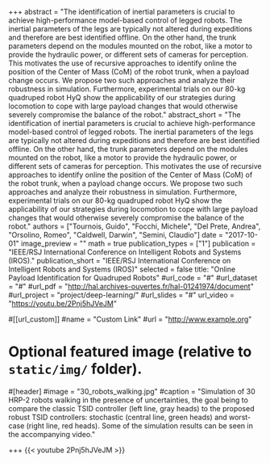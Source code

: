 +++
abstract = "The identification of inertial parameters is crucial to achieve high-performance model-based control of legged robots. The inertial parameters of the legs are typically not altered during expeditions and therefore are best identified offline. On the other hand, the trunk parameters depend on the modules mounted on the robot, like a motor to provide the hydraulic power, or different sets of cameras for perception. This motivates the use of recursive approaches to identify online the position of the Center of Mass (CoM) of the robot trunk, when a payload change occurs. We propose two such approaches and analyze their robustness in simulation. Furthermore, experimental trials on our 80-kg quadruped robot HyQ show the applicability of our strategies during locomotion to cope with large payload changes that would otherwise severely compromise the balance of the robot."
abstract_short = "The identification of inertial parameters is crucial to achieve high-performance model-based control of legged robots. The inertial parameters of the legs are typically not altered during expeditions and therefore are best identified offline. On the other hand, the trunk parameters depend on the modules mounted on the robot, like a motor to provide the hydraulic power, or different sets of cameras for perception. This motivates the use of recursive approaches to identify online the position of the Center of Mass (CoM) of the robot trunk, when a payload change occurs. We propose two such approaches and analyze their robustness in simulation. Furthermore, experimental trials on our 80-kg quadruped robot HyQ show the applicability of our strategies during locomotion to cope with large payload changes that would otherwise severely compromise the balance of the robot."
authors = ["Tournois, Guido", "Focchi, Michele", "Del Prete, Andrea", "Orsolino, Romeo", "Caldwell, Darwin", "Semini, Claudio"]
date = "2017-10-01"
image_preview = ""
math = true
publication_types = ["1"]
publication = "IEEE/RSJ International Conference on Intelligent Robots and Systems (IROS)."
publication_short = "IEEE/RSJ International Conference on Intelligent Robots and Systems (IROS)"
selected = false
title: "Online Payload Identification for Quadruped Robots"
#url_code = "#"
#url_dataset = "#"
#url_pdf = "http://hal.archives-ouvertes.fr/hal-01241974/document"
#url_project = "project/deep-learning/"
#url_slides = "#"
url_video = "https://youtu.be/2Pnj5hJVeJM"

#[[url_custom]]
#name = "Custom Link"
#url = "http://www.example.org"

# Optional featured image (relative to `static/img/` folder).
#[header]
#image = "30_robots_walking.jpg"
#caption = "Simulation of 30 HRP-2 robots walking in the presence of uncertainties, the goal being to compare the classic TSID controller (left line, gray heads) to the proposed robust TSID controllers: stochastic (central line, green heads) and worst-case (right line, red heads). Some of the simulation results can be seen in the accompanying video."

+++
{{< youtube 2Pnj5hJVeJM >}}
